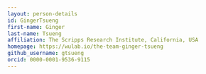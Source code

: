 ```yaml
---
layout: person-details
id: GingerTsueng
first-name: Ginger
last-name: Tsueng
affiliation: The Scripps Research Institute, California, USA
homepage: https://wulab.io/the-team-ginger-tsueng
github_username: gtsueng
orcid: 0000-0001-9536-9115
---
```


